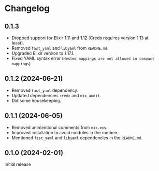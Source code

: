 # Changelog

## 0.1.3

- Dropped support for Elixir 1.11 and 1.12 (Credo requires version 1.13 at least).
- Removed `fast_yaml` and `libyaml` from `README.md`.
- Upgraded Elixir version to 1.17.1.
- Fixed YAML syntax error (`Nested mappings are not allowed in compact mappings`)

## 0.1.2 (2024-06-21)

- Removed `fast_yaml` dependency.
- Updated dependencies `credo` and `mix_audit`.
- Did some housekeeping.

## 0.1.1 (2024-06-05)

- Removed unintentional comments from `mix.exs`.
- Improved installation to avoid modules in the runtime.
- Mentioned `fast_yaml` and `libyaml` dependencies in the `README.md`.

## 0.1.0 (2024-02-01)

Initial release
